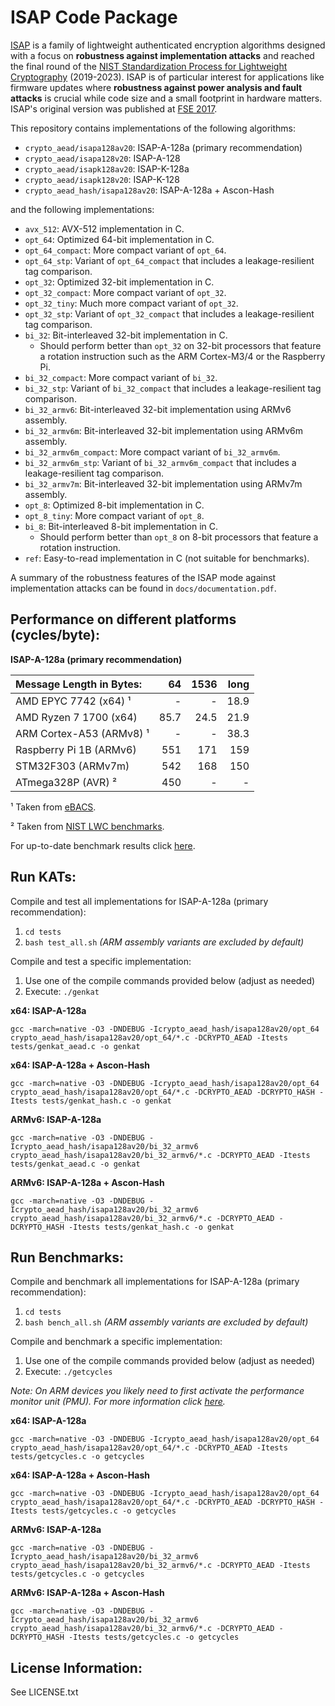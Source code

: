 ISAP Code Package
=================

[ISAP](https://isap.iaik.tugraz.at) is a family of lightweight authenticated encryption algorithms designed with a focus on **robustness against implementation attacks** and reached the final round of the [NIST Standardization Process for Lightweight Cryptography](https://csrc.nist.gov/Projects/lightweight-cryptography/finalists) (2019-2023). ISAP is of particular interest for applications like firmware updates where **robustness against power analysis and fault attacks** is crucial while code size and a small footprint in hardware matters. ISAP's original version was published at [FSE 2017](https://tosc.iacr.org/index.php/ToSC/article/view/585).

This repository contains implementations of the following algorithms:

- `crypto_aead/isapa128av20`: ISAP-A-128a (primary recommendation)
- `crypto_aead/isapa128v20`: ISAP-A-128
- `crypto_aead/isapk128av20`: ISAP-K-128a
- `crypto_aead/isapk128v20`: ISAP-K-128
- `crypto_aead_hash/isapa128av20`: ISAP-A-128a + Ascon-Hash

and the following implementations:

- `avx_512`: AVX-512 implementation in C.
- `opt_64`: Optimized 64-bit implementation in C.
- `opt_64_compact`: More compact variant of `opt_64`.
- `opt_64_stp`: Variant of `opt_64_compact` that includes a leakage-resilient tag comparison.
- `opt_32`: Optimized 32-bit implementation in C.
- `opt_32_compact`: More compact variant of `opt_32`.
- `opt_32_tiny`: Much more compact variant of `opt_32`.
- `opt_32_stp`: Variant of `opt_32_compact` that includes a leakage-resilient tag comparison.
- `bi_32`: Bit-interleaved 32-bit implementation in C.
    - Should perform better than `opt_32` on 32-bit processors that feature a rotation instruction such as the ARM Cortex-M3/4 or the Raspberry Pi.
- `bi_32_compact`: More compact variant of `bi_32`.
- `bi_32_stp`: Variant of `bi_32_compact` that includes a leakage-resilient tag comparison.
- `bi_32_armv6`: Bit-interleaved 32-bit implementation using ARMv6 assembly.
- `bi_32_armv6m`: Bit-interleaved 32-bit implementation using ARMv6m assembly.
- `bi_32_armv6m_compact`: More compact variant of `bi_32_armv6m`.
- `bi_32_armv6m_stp`: Variant of `bi_32_armv6m_compact` that includes a leakage-resilient tag comparison.
- `bi_32_armv7m`: Bit-interleaved 32-bit implementation using ARMv7m assembly.
- `opt_8`: Optimized 8-bit implementation in C.
- `opt_8_tiny`: More compact variant of `opt_8`.
- `bi_8`: Bit-interleaved 8-bit implementation in C.
    - Should perform better than `opt_8` on 8-bit processors that feature a rotation instruction.
- `ref`: Easy-to-read implementation in C (not suitable for benchmarks).

A summary of the robustness features of the ISAP mode against implementation attacks can be found in `docs/documentation.pdf`.

Performance on different platforms (cycles/byte):
-------------------------------------------------

**ISAP-A-128a (primary recommendation)**

| Message Length in Bytes:   |    64 |  1536 |  long |
|:---------------------------|------:|------:|------:|
| AMD  EPYC 7742 (x64) ¹     |     - |     - |  18.9 |
| AMD Ryzen 7 1700 (x64)     |  85.7 |  24.5 |  21.9 |
| ARM Cortex-A53 (ARMv8) ¹   | 	   - | 	   - |	38.3 |
| Raspberry Pi 1B (ARMv6)    |   551 |   171 |   159 |
| STM32F303 (ARMv7m)         |   542 |   168 |   150 |
| ATmega328P (AVR) ² 	     |   450 | 	   - |     - |

¹ Taken from [eBACS](https://bench.cr.yp.to/results-nistlwc-aead.html).

² Taken from [NIST LWC benchmarks](https://github.com/usnistgov/Lightweight-Cryptography-Benchmarking). 

For up-to-date benchmark results click [here](https://isap.iaik.tugraz.at/implementations.html).

Run KATs:
---------

Compile and test all implementations for ISAP-A-128a (primary recommendation):
1. `cd tests`
2. `bash test_all.sh` *(ARM assembly variants are excluded by default)*

Compile and test a specific implementation:
1. Use one of the compile commands provided below (adjust as needed)
2. Execute: `./genkat`

**x64: ISAP-A-128a**

```
gcc -march=native -O3 -DNDEBUG -Icrypto_aead_hash/isapa128av20/opt_64 crypto_aead_hash/isapa128av20/opt_64/*.c -DCRYPTO_AEAD -Itests tests/genkat_aead.c -o genkat
```

**x64: ISAP-A-128a + Ascon-Hash**

```
gcc -march=native -O3 -DNDEBUG -Icrypto_aead_hash/isapa128av20/opt_64 crypto_aead_hash/isapa128av20/opt_64/*.c -DCRYPTO_AEAD -DCRYPTO_HASH -Itests tests/genkat_hash.c -o genkat
```

**ARMv6: ISAP-A-128a**

```
gcc -march=native -O3 -DNDEBUG -Icrypto_aead_hash/isapa128av20/bi_32_armv6 crypto_aead_hash/isapa128av20/bi_32_armv6/*.c -DCRYPTO_AEAD -Itests tests/genkat_aead.c -o genkat
```

**ARMv6: ISAP-A-128a + Ascon-Hash**

```
gcc -march=native -O3 -DNDEBUG -Icrypto_aead_hash/isapa128av20/bi_32_armv6 crypto_aead_hash/isapa128av20/bi_32_armv6/*.c -DCRYPTO_AEAD -DCRYPTO_HASH -Itests tests/genkat_hash.c -o genkat
```

Run Benchmarks:
---------------

Compile and benchmark all implementations for ISAP-A-128a (primary recommendation):
1. `cd tests`
2. `bash bench_all.sh` *(ARM assembly variants are excluded by default)*

Compile and benchmark a specific implementation:
1. Use one of the compile commands provided below (adjust as needed)
2. Execute: `./getcycles`

*Note: On ARM devices you likely need to first activate the performance monitor unit (PMU). For more information click [here](https://github.com/ascon/ascon-c#hints-to-activate-the-performance-monitor-unit-pmu-on-arm-cpus).*

**x64: ISAP-A-128a**

```
gcc -march=native -O3 -DNDEBUG -Icrypto_aead_hash/isapa128av20/opt_64 crypto_aead_hash/isapa128av20/opt_64/*.c -DCRYPTO_AEAD -Itests tests/getcycles.c -o getcycles
```

**x64: ISAP-A-128a + Ascon-Hash**

```
gcc -march=native -O3 -DNDEBUG -Icrypto_aead_hash/isapa128av20/opt_64 crypto_aead_hash/isapa128av20/opt_64/*.c -DCRYPTO_AEAD -DCRYPTO_HASH -Itests tests/getcycles.c -o getcycles
```

**ARMv6: ISAP-A-128a**

```
gcc -march=native -O3 -DNDEBUG -Icrypto_aead_hash/isapa128av20/bi_32_armv6 crypto_aead_hash/isapa128av20/bi_32_armv6/*.c -DCRYPTO_AEAD -Itests tests/getcycles.c -o getcycles
```

**ARMv6: ISAP-A-128a + Ascon-Hash**

```
gcc -march=native -O3 -DNDEBUG -Icrypto_aead_hash/isapa128av20/bi_32_armv6 crypto_aead_hash/isapa128av20/bi_32_armv6/*.c -DCRYPTO_AEAD -DCRYPTO_HASH -Itests tests/getcycles.c -o getcycles
```

License Information:
--------------------

See LICENSE.txt
